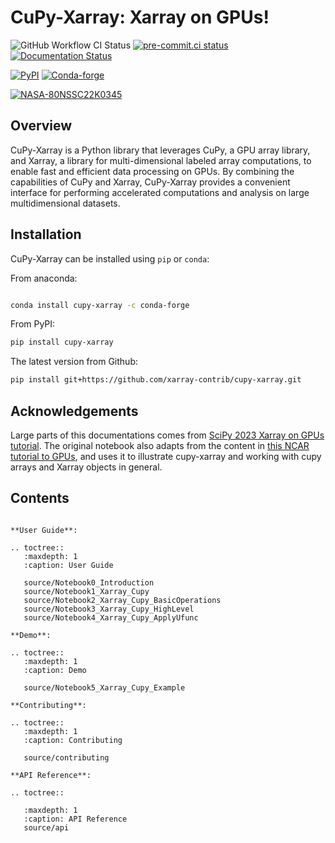 # CuPy-Xarray: Xarray on GPUs!

![GitHub Workflow CI Status](https://img.shields.io/github/actions/workflow/status/xarray-contrib/cupy-xarray/pypi-release.yaml?style=flat-square)
[![pre-commit.ci status](https://results.pre-commit.ci/badge/github/xarray-contrib/cupy-xarray/main.svg)](https://results.pre-commit.ci/latest/github/xarray-contrib/cupy-xarray/main)
[![Documentation Status](https://readthedocs.org/projects/cupy-xarray/badge/?version=latest)](https://cupy-xarray.readthedocs.io/en/latest/?badge=latest)

[![PyPI](https://img.shields.io/pypi/v/cupy-xarray.svg?style=flat)](https://pypi.org/project/cupy-xarray/)
[![Conda-forge](https://img.shields.io/conda/vn/conda-forge/cupy-xarray.svg?style=flat)](https://anaconda.org/conda-forge/cupy-xarray)

[![NASA-80NSSC22K0345](https://img.shields.io/badge/NASA-80NSSC22K0345-blue)](https://science.nasa.gov/open-science-overview)



## Overview

CuPy-Xarray is a Python library that leverages CuPy, a GPU array library, and Xarray, a library for multi-dimensional labeled array computations, to enable fast and efficient data processing on GPUs. By combining the capabilities of CuPy and Xarray, CuPy-Xarray provides a convenient interface for performing accelerated computations and analysis on large multidimensional datasets.

## Installation

CuPy-Xarray can be installed using `pip` or `conda`:

From anaconda:
```bash

conda install cupy-xarray -c conda-forge
```

From PyPI:
```bash
pip install cupy-xarray
```

The latest version from Github:
```bash 
pip install git+https://github.com/xarray-contrib/cupy-xarray.git
```

## Acknowledgements
 Large parts of this documentations comes from [SciPy 2023 Xarray on GPUs tutorial](https://negin513.github.io/cupy-xarray-tutorials/README.html). The original notebook also adapts from the content in [this NCAR tutorial to GPUs](https://github.com/NCAR/GPU_workshop/tree/workshop/13_CuPyAndLegate), and uses it to illustrate cupy-xarray and working with cupy arrays and Xarray objects in general.

## Contents

```{eval-rst}

**User Guide**:

.. toctree::
   :maxdepth: 1
   :caption: User Guide

   source/Notebook0_Introduction
   source/Notebook1_Xarray_Cupy
   source/Notebook2_Xarray_Cupy_BasicOperations
   source/Notebook3_Xarray_Cupy_HighLevel
   source/Notebook4_Xarray_Cupy_ApplyUfunc
   
**Demo**:

.. toctree::
   :maxdepth: 1
   :caption: Demo

   source/Notebook5_Xarray_Cupy_Example

**Contributing**:

.. toctree::
   :maxdepth: 1
   :caption: Contributing

   source/contributing

**API Reference**:

.. toctree::

   :maxdepth: 1
   :caption: API Reference
   source/api

```